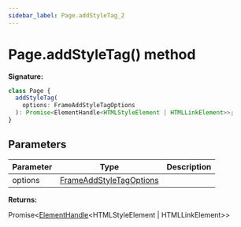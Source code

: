 ```yaml
---
sidebar_label: Page.addStyleTag_2
---
```


# Page.addStyleTag() method

**Signature:**

```typescript
class Page {
  addStyleTag(
    options: FrameAddStyleTagOptions
  ): Promise<ElementHandle<HTMLStyleElement | HTMLLinkElement>>;
}
```

## Parameters

| Parameter | Type                                                              | Description |
| --------- | ----------------------------------------------------------------- | ----------- |
| options   | [FrameAddStyleTagOptions](./puppeteer.frameaddstyletagoptions.md) |             |

**Returns:**

Promise&lt;[ElementHandle](./puppeteer.elementhandle.md)&lt;HTMLStyleElement \| HTMLLinkElement&gt;&gt;
